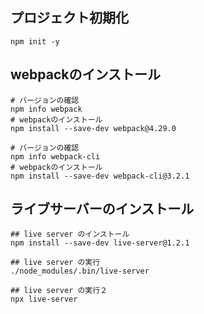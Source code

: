 ## プロジェクト初期化

```shell script
npm init -y
```

## webpackのインストール

```shell script
# バージョンの確認
npm info webpack
# webpackのインストール
npm install --save-dev webpack@4.29.0

# バージョンの確認
npm info webpack-cli
# webpackのインストール
npm install --save-dev webpack-cli@3.2.1
```

## ライブサーバーのインストール

```shell script
## live server のインストール
npm install --save-dev live-server@1.2.1

## live server の実行
./node_modules/.bin/live-server

## live server の実行２
npx live-server
```

